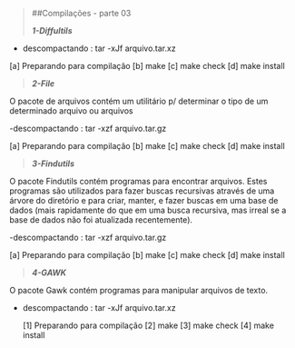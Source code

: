 >##Compilações - parte 03
>
>*****1-Diffultils*****
 - descompactando : tar -xJf arquivo.tar.xz

  [a] Preparando para compilação
  [b] make
  [c] make check
  [d] make install 
    


>*****2-File*****

O pacote de arquivos contém um utilitário p/ determinar o tipo de um determinado
arquivo ou arquivos

-descompactando : tar -xzf arquivo.tar.gz
 
  [a] Preparando para compilação
  [b] make
  [c] make check
  [d] make install 


>*****3-Findutils*****

O pacote Findutils contém programas para encontrar arquivos. Estes programas são utilizados para fazer buscas
recursivas através de uma árvore do diretório e para criar, manter, e fazer buscas em uma base de dados (mais
rapidamente do que em uma busca recursiva, mas irreal se a base de dados não foi atualizada recentemente).

-descompactando : tar -xzf arquivo.tar.gz
 
  [a] Preparando para compilação
  [b] make
  [c] make check
  [d] make install 



>*****4-GAWK*****


O pacote Gawk contém programas para manipular arquivos de texto.

- descompactando : tar -xJf arquivo.tar.xz
 
  [1] Preparando para compilação
  [2] make
  [3] make check
  [4] make install 


   





